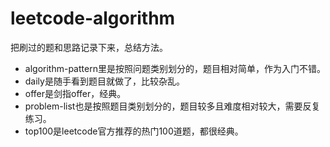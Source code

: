 # leetcode-algorithm

把刷过的题和思路记录下来，总结方法。
- algorithm-pattern里是按照问题类别划分的，题目相对简单，作为入门不错。
- daily是随手看到题目就做了，比较杂乱。
- offer是剑指offer，经典。
- problem-list也是按照题目类别划分的，题目较多且难度相对较大，需要反复练习。
- top100是leetcode官方推荐的热门100道题，都很经典。
